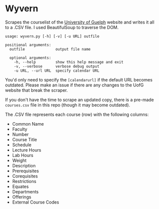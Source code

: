 # Wyvern

Scrapes the courselist of the [University of Guelph](https://uoguelph.ca) website and writes it all to a .CSV file. I used BeautifulSoup to traverse the DOM.

```
usage: wyvern.py [-h] [-v] [-u URL] outfile

positional arguments:
  outfile              output file name

  optional arguments:
    -h, --help         show this help message and exit
    -v, --verbose      verbose debug output
    -u URL, --url URL  specify calendar URL
```

You'd only need to specify the `[calendarurl]` if the default URL becomes outdated. Please make an issue if there are any changes to the UofG website that break the scraper.

If you don't have the time to scrape an updated copy, there is a pre-made `courses.csv` file in this repo (though it may become outdated).

The .CSV file represents each course (row) with the following columns:

- Common Name
- Faculty
- Number
- Course Title
- Schedule
- Lecture Hours
- Lab Hours
- Weight
- Description
- Prerequisites
- Corequisites
- Restrictions
- Equates
- Departments
- Offerings
- External Course Codes
